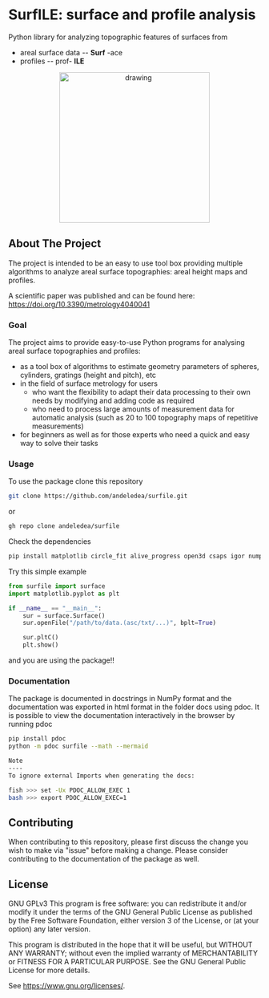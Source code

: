 # SurfILE: surface and profile analysis
Python library for analyzing topographic features of surfaces from
- areal surface data -- __Surf__ -ace
- profiles -- prof- __ILE__

<!-- PROJECT LOGO -->
<p align="center">
<img src="https://github.com/andeledea/surfile/blob/PLTsub/resources/Surf-Logo.png" alt="drawing" width="300"/>
</p>

<!-- ABOUT THE PROJECT -->
## About The Project
The project is intended to be an easy to use tool box providing multiple algorithms to analyze areal surface topographies: areal height maps and profiles.

A scientific paper was published and can be found here:
https://doi.org/10.3390/metrology4040041
<!-- GOAL -->
### Goal
The project aims to provide easy-to-use Python programs for analysing areal surface topographies and profiles:
- as a tool box of algorithms to estimate geometry parameters of spheres, cylinders, gratings (height and pitch), etc
- in the field of surface metrology for users
    - who want the flexibility to adapt their data processing to their own needs by modifying and adding code as required
    - who need to process large amounts of measurement data for automatic analysis (such as 20 to 100 topography maps of repetitive measurements)
- for beginners as well as for those experts who need a quick and easy way to solve their tasks

### Usage
To use the package clone this repository
```bash
git clone https://github.com/andeledea/surfile.git
```
or
```bash
gh repo clone andeledea/surfile
```
Check the dependencies
```bash
pip install matplotlib circle_fit alive_progress open3d csaps igor numpy scipy
```
Try this simple example
```python
from surfile import surface
import matplotlib.pyplot as plt

if __name__ == "__main__":    
    sur = surface.Surface()
    sur.openFile("/path/to/data.(asc/txt/...)", bplt=True)

    sur.pltC()
    plt.show()
```
and you are using the package!!

### Documentation
The package is documented in docstrings in NumPy format and the documentation was exported in html format in the folder docs using pdoc. It is possible to view the documentation interactively in the browser by running pdoc
```bash
pip install pdoc
python -m pdoc surfile --math --mermaid

Note
----
To ignore external Imports when generating the docs:

fish >>> set -Ux PDOC_ALLOW_EXEC 1
bash >>> export PDOC_ALLOW_EXEC=1
```

<!-- CONTRIBUTING -->
## Contributing
When contributing to this repository, please first discuss the change you wish to make via "issue" before making a change.
Please consider contributing to the documentation of the package as well.

<!-- LICENCE -->
## License
GNU GPLv3
This program is free software: you can redistribute it and/or modify
it under the terms of the GNU General Public License as published by
the Free Software Foundation, either version 3 of the License, or
(at your option) any later version.

This program is distributed in the hope that it will be useful,
but WITHOUT ANY WARRANTY; without even the implied warranty of
MERCHANTABILITY or FITNESS FOR A PARTICULAR PURPOSE.  See the
GNU General Public License for more details.

See <https://www.gnu.org/licenses/>.
